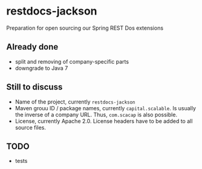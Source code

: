 # restdocs-jackson
Preparation for open sourcing our Spring REST Dos extensions

## Already done

* split and removing of company-specific parts
* downgrade to Java 7

## Still to discuss

* Name of the project, currently `restdocs-jackson`
* Maven grouu ID / package names, currently `capital.scalable`. Is usually the inverse of a company URL. Thus, `com.scacap` is also possible.
* License, currently Apache 2.0. License headers have to be added to all source files.

## TODO

* tests
